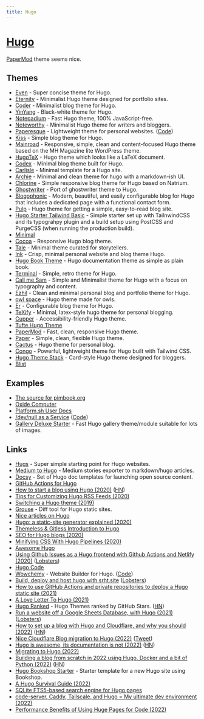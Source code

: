 ```yaml
---
title: Hugo
---
```


# [Hugo](https://gohugo.io)

[PaperMod](https://github.com/adityatelange/hugo-PaperMod/) theme seems nice.

## Themes

- [Even](https://github.com/olOwOlo/hugo-theme-even) - Super concise theme for Hugo.
- [Eternity](https://github.com/boratanrikulu/eternity) - Minimalist Hugo theme designed for portfolio sites.
- [Coder](https://github.com/luizdepra/hugo-coder/) - Minimalist blog theme for Hugo.
- [YinYang](https://github.com/joway/hugo-theme-yinyang/) - Black-white theme for Hugo.
- [Notepadium](https://github.com/cntrump/hugo-notepadium) - Fast Hugo theme, 100% JavaScript-free.
- [Noteworthy](https://github.com/kimcc/hugo-theme-noteworthy) - Minimalist Hugo theme for writers and bloggers.
- [Paperesque](https://themes.gohugo.io/paperesque/) - Lightweight theme for personal websites. ([Code](https://github.com/capnfabs/paperesque))
- [Kiss](https://github.com/ribice/kiss) - Simple blog theme for Hugo.
- [Mainroad](https://github.com/Vimux/Mainroad) - Responsive, simple, clean and content-focused Hugo theme based on the MH Magazine lite WordPress theme.
- [HugoTeX](https://github.com/7ma7X/HugoTeX) - Hugo theme which looks like a LaTeX document.
- [Codex](https://github.com/jakewies/hugo-theme-codex) - Minimal blog theme built for Hugo.
- [Carlisle](https://github.com/thesephist/carlisle) - Minimal template for a Hugo site.
- [Archie](https://github.com/athul/archie) - Minimal and clean theme for hugo with a markdown-ish UI.
- [Chlorine](https://github.com/AnnaOpss/hugo-chlorine-theme) - Simple responsive blog theme for Hugo based on Natrium.
- [Ghostwriter](https://github.com/jbub/ghostwriter) - Port of ghostwriter theme to Hugo.
- [Blogophonic](https://github.com/formspree/blogophonic-hugo) - Modern, beautiful, and easily configurable blog for Hugo that includes a dedicated page with a functional contact form.
- [Pulp](https://github.com/koirand/pulp/) - Hugo theme for getting a simple, easy-to-read blog site.
- [Hugo Starter Tailwind Basic](https://github.com/bep/hugo-starter-tailwind-basic) - Simple starter set up with TailnwindCSS and its typograhpy plugin and a build setup using PostCSS and PurgeCSS (when running the production build).
- [Minimal](https://github.com/calintat/minimal)
- [Cocoa](https://github.com/nishanths/cocoa-hugo-theme) - Responsive Hugo blog theme.
- [Tale](https://github.com/EmielH/tale-hugo/) - Minimal theme curated for storytellers.
- [Ink](https://github.com/knadh/hugo-ink) - Crisp, minimal personal website and blog theme Hugo.
- [Hugo Book Theme](https://github.com/alex-shpak/hugo-book) - Hugo documentation theme as simple as plain book.
- [Terminal](https://github.com/panr/hugo-theme-terminal) - Simple, retro theme for Hugo.
- [Call me Sam](https://github.com/victoriadrake/hugo-theme-sam) - Simple and Minimalist theme for Hugo with a focus on typography and content.
- [Ezhil](https://github.com/vividvilla/ezhil) - Clean and minimal personal blog and portfolio theme for Hugo.
- [owl space](https://github.com/JoogsWasTaken/owlspace) - Hugo theme made for owls.
- [Er](https://github.com/lingxz/er) - Configurable blog theme for Hugo.
- [TeXify](https://github.com/queensferryme/hugo-theme-texify) - Minimal, latex-style hugo theme for personal blogging.
- [Cupper](https://github.com/zwbetz-gh/cupper-hugo-theme) - Accessibility-friendly Hugo theme.
- [Tufte Hugo Theme](https://github.com/shawnohare/hugo-tufte)
- [PaperMod](https://github.com/adityatelange/hugo-PaperMod) - Fast, clean, responsive Hugo theme.
- [Paper](https://github.com/nanxiaobei/hugo-paper) - Simple, clean, flexible Hugo theme.
- [Cactus](https://github.com/monkeyWzr/hugo-theme-cactus) - Hugo theme for personal blog.
- [Congo](https://github.com/jpanther/congo) - Powerful, lightweight theme for Hugo built with Tailwind CSS.
- [Hugo Theme Stack](https://github.com/CaiJimmy/hugo-theme-stack) - Card-style Hugo theme designed for bloggers.
- [Blist](https://github.com/apvarun/blist-hugo-theme)

## Examples

- [The source for pimbook.org](https://github.com/pim-book/pim-book.github.io)
- [Oxide Computer](https://github.com/oxidecomputer/design.oxide.computer)
- [Platform.sh User Docs](https://github.com/platformsh/platformsh-docs)
- [/dev/null as a Service](https://devnull-as-a-service.com/home/) ([Code](https://github.com/noqqe/devnull-as-a-service))
- [Gallery Deluxe Starter](https://github.com/bep/gallerydeluxe) - Fast Hugo gallery theme/module suitable for lots of images.

## Links

- [Hugs](https://github.com/bjango/Hugs) - Super simple starting point for Hugo websites.
- [Medium to Hugo](https://github.com/bgadrian/medium-to-hugo) - Medium stories exporter to markdown/hugo articles.
- [Docsy](https://github.com/google/docsy) - Set of Hugo doc templates for launching open source content.
- [GitHub Actions for Hugo](https://github.com/peaceiris/actions-hugo)
- [How to start a blog using Hugo (2020)](https://flaviocopes.com/start-blog-with-hugo/) ([HN](https://news.ycombinator.com/item?id=21978306))
- [Tips for Customizing Hugo RSS Feeds (2020)](https://benjamincongdon.me/blog/2020/01/14/Tips-for-Customizing-Hugo-RSS-Feeds/)
- [Switching a Hugo theme (2019)](https://misha.brukman.net/blog/2019/05/switching-hugo-theme/)
- [Grouse](https://github.com/capnfabs/grouse) - Diff tool for Hugo static sites.
- [Nice articles on Hugo](https://www.ronaldsvilcins.com/tags/hugo/)
- [Hugo: a static-site generator explained (2020)](https://lwn.net/SubscriberLink/825507/77df07d41cec68c4/)
- [Themeless & Gitless Introduction to Hugo](https://www.ii.com/themeless-gitless-intro-hugo/)
- [SEO for Hugo blogs (2020)](https://mathieuhendey.com/2020/10/seo-for-hugo-blogs/)
- [Minifying CSS With Hugo Pipelines (2020)](https://mathieuhendey.com/2020/10/minifying-css-with-hugo-pipelines/)
- [Awesome Hugo](https://github.com/theNewDynamic/awesome-hugo)
- [Using Github Issues as a Hugo frontend with Github Actions and Netlify (2020)](https://shazow.net/posts/github-issues-as-a-hugo-frontend/) ([Lobsters](https://lobste.rs/s/oeelem/using_github_issues_as_hugo_frontend_with))
- [Hugo Code](https://github.com/gohugoio/hugo)
- [Wowchemy](https://wowchemy.com/) - Website Builder for Hugo. ([Code](https://github.com/wowchemy/wowchemy-hugo-modules))
- [Build, deploy and host hugo with srht.site](https://www.monotux.tech/posts/2021/03/built-with-srht-sites/) ([Lobsters](https://lobste.rs/s/pjrbwg/build_deploy_host_hugo_with_srht_site))
- [How to use GitHub Actions and private repositories to deploy a Hugo static site (2021)](https://reverse.put.as/2021/03/11/hugo-githubactions/)
- [A Love Letter To Hugo (2021)](https://akondas.com/blog/a-love-letter-to-hugo/)
- [Hugo Ranked](https://hugoranked.com/) - Hugo Themes ranked by GitHub Stars. ([HN](https://news.ycombinator.com/item?id=28795478))
- [Run a website off a Google Sheets Database, with Hugo (2021)](https://www.markhansen.co.nz/build-a-website-off-a-google-sheets-database-using-hugo-netlify/) ([Lobsters](https://lobste.rs/s/eu9fjn/run_website_off_google_sheets_database))
- [How to set up a blog with Hugo and Cloudflare, and why you should (2022)](https://smaller.fish/posts/hugo) ([HN](https://news.ycombinator.com/item?id=30396935))
- [Nice Cloudflare Blog migration to Hugo (2022)](https://github.com/cloudflare/cloudflare-docs/pull/3609) ([Tweet](https://twitter.com/lukeed05/status/1496620597127696384))
- [Hugo is awesome, its documentation is not (2022)](https://sagar.se/blog/hugo-documentation/) ([HN](https://news.ycombinator.com/item?id=30527884))
- [Migrating to Hugo (2022)](https://www.georgeho.org/migrating-to-hugo/)
- [Building a blog from scratch in 2022 using Hugo, Docker and a bit of Python (2022)](https://blog.ioces.com/matt/posts/everything-old-is-new-again/) ([HN](https://news.ycombinator.com/item?id=30718757))
- [Hugo Bookshop Starter](https://github.com/CloudCannon/hugo-bookshop-starter) - Starter template for a new Hugo site using Bookshop.
- [A Hugo Survival Guide (2022)](https://janert.me/guides/hugo-survival-guide/)
- [SQLite FTS5-based search engine for Hugo pages](https://github.com/fazalmajid/fts5index)
- [code-server, Caddy, Tailscale, and Hugo = My ultimate dev environment (2022)](https://chrisshort.net/code-server-caddy-tailscale-and-hugo-my-ultimate-dev-environment/)
- [Performance Benefits of Using Huge Pages for Code (2022)](https://easyperf.net/blog/2022/09/01/Utilizing-Huge-Pages-For-Code)
